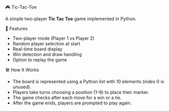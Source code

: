  🎮  Tic-Tac-Toe

A simple two-player **Tic Tac Toe** game implemented in Python.

🚀 Features

- Two-player mode (Player 1 vs Player 2)
- Random player selection at start
- Real-time board display
- Win detection and draw handling
- Option to replay the game

🛠️ How It Works

- The board is represented using a Python list with 10 elements (index 0 is unused).
- Players take turns choosing a position (1–9) to place their marker.
- The game checks after each move for a win or a tie.
- After the game ends, players are prompted to play again.
